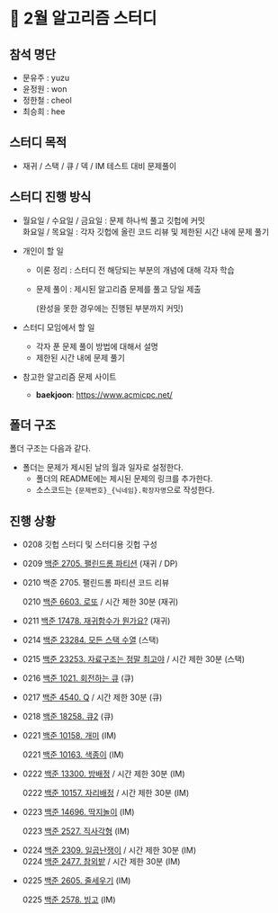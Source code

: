 # :blue_book: 2월 알고리즘 스터디

## 참석 명단

* 문유주 : yuzu
* 윤정원 : won
* 정한철 : cheol
* 최승희 : hee

## 스터디 목적 

* 재귀 / 스택 / 큐 / 덱 / IM 테스트 대비 문제풀이

## 스터디 진행 방식

* 월요일 / 수요일 / 금요일 : 문제 하나씩 풀고 깃헙에 커밋  
  화요일 / 목요일 : 각자 깃헙에 올린 코드 리뷰 및 제한된 시간 내에 문제 풀기

* 개인이 할 일

  * 이론 정리 : 스터디 전 해당되는 부분의 개념에 대해 각자 학습

  * 문제 풀이 : 제시된 알고리즘 문제를 풀고 당일 제출 

    (완성을 못한 경우에는 진행된 부분까지 커밋)

* 스터디 모임에서 할 일

  * 각자 푼 문제 풀이 방법에 대해서 설명
  * 제한된 시간 내에  문제 풀기

* 참고한 알고리즘 문제 사이트

  *  **baekjoon**: https://www.acmicpc.net/

## 폴더 구조

폴더 구조는 다음과 같다.

* 폴더는 문제가 제시된 날의 월과 일자로 설정한다.
  * 폴더의 README에는 제시된 문제의 링크를 추가한다.
  * 소스코드는 `{문제번호}_{닉네임}.확장자명`으로 작성한다.

## 진행 상황

- 0208 깃헙 스터디 및 스터디용 깃헙 구성  

- 0209 [백준 2705. 팰린드롬 파티션](https://www.acmicpc.net/problem/2705) (재귀 / DP)  

- 0210 백준 2705. 팰린드롬 파티션 코드 리뷰   

  0210 [백준 6603. 로또](https://www.acmicpc.net/problem/6603) / 시간 제한 30분 (재귀)  

- 0211 [백준 17478. 재귀함수가 뭔가요?](https://www.acmicpc.net/problem/17478) (재귀)  

- 0214 [백준 23284. 모든 스택 수열](https://www.acmicpc.net/problem/23284) (스택)  

- 0215 [백준 23253. 자료구조는 정말 최고야](https://www.acmicpc.net/problem/23253) / 시간 제한 30분 (스택)  

- 0216 [백준 1021. 회전하는 큐](https://www.acmicpc.net/problem/1021) (큐)  

- 0217 [백준 4540. Q](https://www.acmicpc.net/problem/4540) / 시간 제한 30분 (큐)  

- 0218 [백준 18258. 큐2](https://www.acmicpc.net/problem/18258) (큐)  

- 0221 [백준 10158. 개미](https://www.acmicpc.net/problem/10158) (IM)  

  0221 [백준 10163. 색종이](https://www.acmicpc.net/problem/10163) (IM)  
  
- 0222 [백준 13300. 방배정](https://www.acmicpc.net/problem/13300) / 시간 제한 30분 (IM)  

  0222 [백준 10157. 자리배정](https://www.acmicpc.net/problem/10157) / 시간 제한 30분 (IM)  
  
- 0223 [백준 14696. 딱지놀이](https://www.acmicpc.net/problem/14696) (IM)   

  0223 [백준 2527. 직사각형](https://www.acmicpc.net/problem/2527) (IM)   
  
- 0224 [백준 2309. 일곱난쟁이](https://www.acmicpc.net/problem/2309) / 시간 제한 30분 (IM)    
  0224 [백준 2477. 참외밭](https://www.acmicpc.net/problem/2477) / 시간 제한 30분 (IM)  
  
- 0225 [백준 2605. 줄세우기](https://www.acmicpc.net/problem/2605) (IM)  

  0225 [백준 2578. 빙고](https://www.acmicpc.net/problem/2578) (IM)  